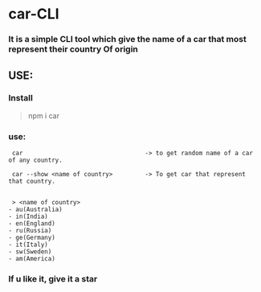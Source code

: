 # car-CLI
### It is a simple CLI tool which give the name of a car that most represent their country Of origin

## USE:

### Install 
> npm i car

### use:

```
 car                                  -> to get random name of a car of any country.

 car --show <name of country>         -> To get car that represent that country.


 > <name of country>
- au(Australia)
- in(India)
- en(England)
- ru(Russia)
- ge(Germany)
- it(Italy)
- sw(Sweden)
- am(America)	    
```
### If u like it, give it a star 
